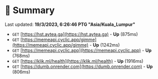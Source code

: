 # 📖 Summary
Last updated: **19/3/2023, 6:26:46 PTG "Asia/Kuala_Lumpur"**

- `GET` [https://hst.aytea.ga](https://hst.aytea.ga) - **Up** (875ms)
- `GET` [https://memeapi.cyclic.app/gimme](https://memeapi.cyclic.app/gimme) - **Up** (1242ms)
- `GET` [https://memeapi.cyclic.app](https://memeapi.cyclic.app) - **Up** (768ms)
- `GET` [https://klik.ml/health](https://klik.ml/health) - **Up** (1916ms)
- `GET` [https://dumb.onrender.com](https://dumb.onrender.com) - **Up** (806ms)
